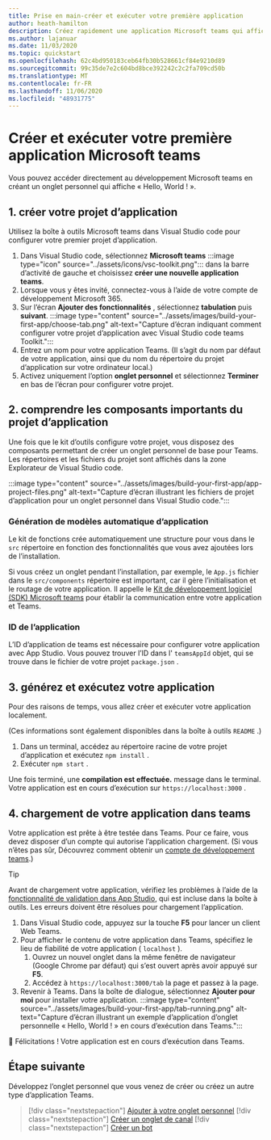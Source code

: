 ```yaml
---
title: Prise en main-créer et exécuter votre première application
author: heath-hamilton
description: Créez rapidement une application Microsoft teams qui affiche un « Hello, World ! ». message à l’aide de Microsoft teams Toolkit.
ms.author: lajanuar
ms.date: 11/03/2020
ms.topic: quickstart
ms.openlocfilehash: 62c4bd950183ceb64fb30b528661cf84e9210d89
ms.sourcegitcommit: 99c35de7e2c604bd8bce392242c2c2fa709cd50b
ms.translationtype: MT
ms.contentlocale: fr-FR
ms.lasthandoff: 11/06/2020
ms.locfileid: "48931775"
---
```

# <a name="build-and-run-your-first-microsoft-teams-app"></a>Créer et exécuter votre première application Microsoft teams

Vous pouvez accéder directement au développement Microsoft teams en créant un onglet personnel qui affiche « Hello, World ! ».

## <a name="1-create-your-app-project"></a>1. créer votre projet d’application

Utilisez la boîte à outils Microsoft teams dans Visual Studio code pour configurer votre premier projet d’application.

1. Dans Visual Studio code, sélectionnez **Microsoft teams** :::image type="icon" source="../assets/icons/vsc-toolkit.png"::: dans la barre d’activité de gauche et choisissez **créer une nouvelle application teams**.
1. Lorsque vous y êtes invité, connectez-vous à l’aide de votre compte de développement Microsoft 365.
1. Sur l’écran **Ajouter des fonctionnalités** , sélectionnez **tabulation** puis **suivant**.
:::image type="content" source="../assets/images/build-your-first-app/choose-tab.png" alt-text="Capture d’écran indiquant comment configurer votre projet d’application avec Visual Studio code teams Toolkit.":::
1. Entrez un nom pour votre application Teams. (Il s’agit du nom par défaut de votre application, ainsi que du nom du répertoire du projet d’application sur votre ordinateur local.)
1. Activez uniquement l’option **onglet personnel** et sélectionnez **Terminer** en bas de l’écran pour configurer votre projet.

## <a name="2-understand-important-app-project-components"></a>2. comprendre les composants importants du projet d’application

Une fois que le kit d’outils configure votre projet, vous disposez des composants permettant de créer un onglet personnel de base pour Teams. Les répertoires et les fichiers du projet sont affichés dans la zone Explorateur de Visual Studio code.

:::image type="content" source="../assets/images/build-your-first-app/app-project-files.png" alt-text="Capture d’écran illustrant les fichiers de projet d’application pour un onglet personnel dans Visual Studio code.":::

### <a name="app-scaffolding"></a>Génération de modèles automatique d’application

Le kit de fonctions crée automatiquement une structure pour vous dans le `src` répertoire en fonction des fonctionnalités que vous avez ajoutées lors de l’installation.

Si vous créez un onglet pendant l’installation, par exemple, le `App.js` fichier dans le `src/components` répertoire est important, car il gère l’initialisation et le routage de votre application. Il appelle le [Kit de développement logiciel (SDK) Microsoft teams](../tabs/how-to/using-teams-client-sdk.md) pour établir la communication entre votre application et Teams.

### <a name="app-id"></a>ID de l’application

L’ID d’application de teams est nécessaire pour configurer votre application avec App Studio. Vous pouvez trouver l’ID dans l' `teamsAppId` objet, qui se trouve dans le fichier de votre projet `package.json` .

## <a name="3-build-and-run-your-app"></a>3. générez et exécutez votre application

Pour des raisons de temps, vous allez créer et exécuter votre application localement.

(Ces informations sont également disponibles dans la boîte à outils `README` .)

1. Dans un terminal, accédez au répertoire racine de votre projet d’application et exécutez `npm install` .
1. Exécuter `npm start` .

Une fois terminé, une **compilation est effectuée.** message dans le terminal. Votre application est en cours d’exécution sur `https://localhost:3000` .

## <a name="4-sideload-your-app-in-teams"></a>4. chargement de votre application dans teams

Votre application est prête à être testée dans Teams. Pour ce faire, vous devez disposer d’un compte qui autorise l’application chargement. (Si vous n’êtes pas sûr, Découvrez comment obtenir un [compte de développement teams](../build-your-first-app/build-first-app-overview.md#set-up-your-development-account).)

> [!TIP]
> Avant de chargement votre application, vérifiez les problèmes à l’aide de la [fonctionnalité de validation dans App Studio](../concepts/deploy-and-publish/appsource/prepare/submission-checklist.md#teams-app-validation-tool), qui est incluse dans la boîte à outils. Les erreurs doivent être résolues pour chargement l’application.

1. Dans Visual Studio code, appuyez sur la touche **F5** pour lancer un client Web Teams.
1. Pour afficher le contenu de votre application dans Teams, spécifiez le lieu de fiabilité de votre application ( `localhost` ).
   1. Ouvrez un nouvel onglet dans la même fenêtre de navigateur (Google Chrome par défaut) qui s’est ouvert après avoir appuyé sur **F5**.
   1. Accédez à `https://localhost:3000/tab` la page et passez à la page.
1. Revenir à Teams. Dans la boîte de dialogue, sélectionnez **Ajouter pour moi** pour installer votre application.
:::image type="content" source="../assets/images/build-your-first-app/tab-running.png" alt-text="Capture d’écran illustrant un exemple d’application d’onglet personnelle « Hello, World ! » en cours d’exécution dans Teams.":::

🎉 Félicitations ! Votre application est en cours d’exécution dans Teams.

## <a name="next-step"></a>Étape suivante

Développez l’onglet personnel que vous venez de créer ou créez un autre type d’application Teams.

> [!div class="nextstepaction"]
> [Ajouter à votre onglet personnel](../build-your-first-app/build-personal-tab.md)
> [!div class="nextstepaction"]
> [Créer un onglet de canal](../build-your-first-app/build-channel-tab.md)
> [!div class="nextstepaction"]
> [Créer un bot](../build-your-first-app/build-bot.md)

